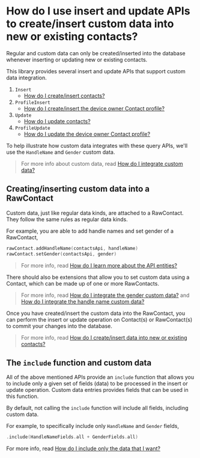 # How do I use insert and update APIs to create/insert custom data into new or existing contacts?

Regular and custom data can only be created/inserted into the database whenever inserting or 
updating new or existing contacts.

This library provides several insert and update APIs that support custom data integration.

1. `Insert`
    - [How do I create/insert contacts?](/howto/howto-insert-contacts.md)
2. `ProfileInsert`
    - [How do I create/insert the device owner Contact profile?](/howto/howto-insert-profile.md)
3. `Update`
    - [How do I update contacts?](/howto/howto-update-contacts.md)
2. `ProfileUpdate`
    - [How do I update the device owner Contact profile?](/howto/howto-update-profile.md)
    
To help illustrate how custom data integrates with these query APIs, we'll use the `HandleName`
and `Gender` custom data.

> For more info about custom data, read [How do I integrate custom data?](/howto/howto-integrate-custom-data.md)

## Creating/inserting custom data into a RawContact

Custom data, just like regular data kinds, are attached to a RawContact. They follow the same rules
as regular data kinds. 

For example, you are able to add handle names and set gender of a RawContact,

```kotlin
rawContact.addHandleName(contactsApi, handleName)
rawContact.setGender(contactsApi, gender)
```

> For more info, read [How do I learn more about the API entities?](/howto/howto-learn-more-about-api-entities.md)

There should also be extensions that allow you to set custom data using a Contact, which can be made 
up of one or more RawContacts.

> For more info, read [How do I integrate the gender custom data?](/howto/howto-integrate-gender-custom-data.md)
> and [How do I integrate the handle name custom data?](/howto/howto-integrate-handlename-custom-data.md)

Once you have created/insert the custom data into the RawContact, you can perform the insert or 
update operation on Contact(s) or RawContact(s) to commit your changes into the database.

> For more info, read [How do I create/insert data into new or existing contacts?](/howto/howto-insert-data-sets.md)

## The `include` function and custom data

All of the above mentioned APIs provide an `include` function that allows you to include only a 
given set of fields (data) to be processed in the insert or update operation. Custom data entries 
provides fields that can be used in this function. 

By default, not calling the `include` function will include all fields, including custom data. 

For example, to specifically include only `HandleName` and `Gender` fields, 

```kotlin
.include(HandleNameFields.all + GenderFields.all)
```

For more info, read [How do I include only the data that I want?](/howto/howto-include-only-desired-data.md)
